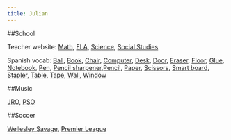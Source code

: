 ```yaml
---
title: Julian
---
```


##School

Teacher website: [Math](http://howemath.pbworks.com/w/page/19575735/FrontPage), [ELA](https://sites.google.com/a/wellesleyps.org/mr-stanmyer-s-grade-7-ela/), [Science](https://sites.google.com/a/wellesleyps.org/mr-bodkins/websites), [Social Studies](https://sites.google.com/a/wellesleyps.org/chayka-s-class/)

Spanish vocab: [Ball](https://translate.google.com/#en/es/tennis%20ball), [Book](https://translate.google.com/#en/es/book), [Chair](https://translate.google.com/#en/es/chair), [Computer](https://translate.google.com/#en/es/computer), [Desk](https://translate.google.com/#en/es/desk), [Door](https://translate.google.com/#en/es/door), [Eraser](https://translate.google.com/#en/es/eraser), [Floor](https://translate.google.com/#en/es/ground), [Glue](https://translate.google.com/#en/es/glue), [Notebook](https://translate.google.com/#en/es/notebook), [Pen](https://translate.google.com/#en/es/pen), [Pencil sharpener](https://translate.google.com/#en/es/pencil%20sharpener),[Pencil](https://translate.google.com/#en/es/pencil), [Paper](https://translate.google.com/#en/es/paper), [Scissors](https://translate.google.com/#en/es/scissors), [Smart board](https://translate.google.com/#en/es/smart%20board), [Stapler](https://translate.google.com/#en/es/stapler), [Table](https://translate.google.com/#en/es/table), [Tape](https://translate.google.com/#en/es/tape), [Wall](https://translate.google.com/#en/es/wall), [Window](https://translate.google.com/#en/es/window)

##Music

[JRO](http://www.bysoweb.org/pages/1564_jro_.cfm), [PSO](http://necmusic.edu/preparatory-string-orchestra)

##Soccer

[Wellesley Savage](https://wellesleysavage.shutterfly.com/#), [Premier League](http://www.premierleague.com/en-gb/matchday/league-table.html)
